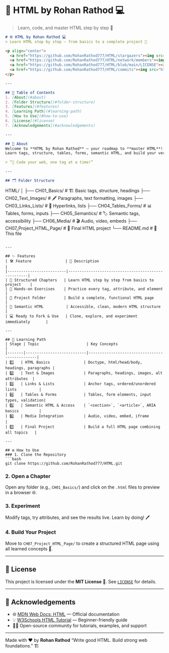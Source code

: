 # 📝 HTML by Rohan Rathod 💻
> Learn, code, and master HTML step by step 🚀

```markdown
# 🌐 HTML by Rohan Rathod 💻
> Learn HTML step by step — from basics to a complete project 🚀

<p align="center">
  <a href="https://github.com/RohanRathod777/HTML/stargazers"><img src="https://img.shields.io/github/stars/RohanRathod777/HTML?style=for-the-badge&color=blue" alt="Stars"/></a>
  <a href="https://github.com/RohanRathod777/HTML/network/members"><img src="https://img.shields.io/github/forks/RohanRathod777/HTML?style=for-the-badge&color=green" alt="Forks"/></a>
  <a href="https://github.com/RohanRathod777/HTML/blob/main/LICENSE"><img src="https://img.shields.io/github/license/RohanRathod777/HTML?style=for-the-badge&color=orange" alt="License"/></a>
  <a href="https://github.com/RohanRathod777/HTML/commits"><img src="https://img.shields.io/github/last-commit/RohanRathod777/HTML?style=for-the-badge&color=purple" alt="Last Commit"/></a>
</p>

---

## 🧠 Table of Contents
1. [About](#about)  
2. [Folder Structure](#folder-structure)  
3. [Features](#features)  
4. [Learning Path](#learning-path)  
5. [How to Use](#how-to-use)  
6. [License](#license)  
7. [Acknowledgements](#acknowledgements)  

---

## 📘 About  
Welcome to **HTML by Rohan Rathod** — your roadmap to **master HTML**!  
Learn tags, structure, tables, forms, semantic HTML, and build your very first complete HTML project.  

> “📝 Code your web, one tag at a time!”

---

## 🗂 Folder Structure  
```

HTML/
│
├── CH01_Basics/               # 🏗️ Basic tags, structure, headings
├── CH02_Text_Images/          # 🖋️ Paragraphs, text formatting, images
├── CH03_Links_Lists/          # 🔗 Hyperlinks, lists
├── CH04_Tables_Forms/         # 📊 Tables, forms, inputs
├── CH05_Semantics/            # 🏷️ Semantic tags, accessibility
├── CH06_Media/                # 🎬 Audio, video, embeds
├── CH07_Project_HTML_Page/    # 🚀 Final HTML project
└── README.md                  # 📄 This file

````

---

## ✨ Features  
| 🛠️ Feature               | 📌 Description                                      |
|--------------------------|----------------------------------------------------|
| 🎯 Structured Chapters   | Learn HTML step by step from basics to project    |
| 🧩 Hands-on Exercises    | Practice every tag, attribute, and element        |
| 📁 Project Folder        | Build a complete, functional HTML page            |
| 🌈 Semantic HTML          | Accessible, clean, modern HTML structure          |
| 💻 Ready to Fork & Use   | Clone, explore, and experiment immediately       |

---

## 🚀 Learning Path  
| Stage | Topic                     | Key Concepts                                   |
|-------|---------------------------|-----------------------------------------------|
| 1️⃣   | HTML Basics               | Doctype, html/head/body, headings, paragraphs |
| 2️⃣   | Text & Images             | Paragraphs, headings, images, alt attributes  |
| 3️⃣   | Links & Lists             | Anchor tags, ordered/unordered lists          |
| 4️⃣   | Tables & Forms            | Tables, form elements, input types, validation|
| 5️⃣   | Semantic HTML & Access    | `<section>`, `<article>`, ARIA basics         |
| 6️⃣   | Media Integration         | Audio, video, embed, iframe                    |
| 7️⃣   | Final Project             | Build a full HTML page combining all topics   |

---

## ⚙️ How to Use  
### 1. Clone the Repository  
```bash
git clone https://github.com/RohanRathod777/HTML.git
````

### 2. Open a Chapter

Open any folder (e.g., `CH01_Basics/`) and click on the `.html` files to preview in a browser 🌐.

### 3. Experiment

Modify tags, try attributes, and see the results live. Learn by doing! 🖊️

### 4. Build Your Project

Move to `CH07_Project_HTML_Page/` to create a structured HTML page using all learned concepts 🚀.

---

## 📜 License

This project is licensed under the **MIT License** 📝. See [`LICENSE`](LICENSE) for details.

---

## 🙏 Acknowledgements

* 🌐 [MDN Web Docs: HTML](https://developer.mozilla.org/en-US/docs/Web/HTML) — Official documentation
* 💡 [W3Schools HTML Tutorial](https://www.w3schools.com/html/) — Beginner-friendly guide
* 🧑‍💻 Open-source community for tutorials, examples, and support

---

Made with ❤️ by **Rohan Rathod**
“Write good HTML. Build strong web foundations.” 🏗️

```
